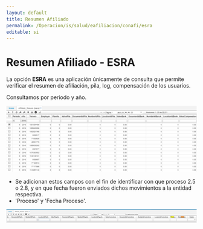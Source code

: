 ```yaml
---
layout: default
title: Resumen Afiliado
permalink: /Operacion/is/salud/eafiliacion/conafi/esra
editable: si
---
```


# Resumen Afiliado - ESRA

La opción **ESRA** es una aplicación únicamente de consulta que permite verificar el resumen de afiliación, pila, log, compensación de los usuarios.  

Consultamos por periodo y año.  

![](esra.png)

* Se adicionan estos campos con el fin de identificar con que proceso 2.5 o 2.8, y en que fecha fueron enviados dichos movimientos a la entidad respectiva.  
* 'Proceso' y 'Fecha Proceso'.

![](esra3.png)







